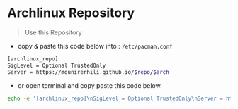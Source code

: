 # Archlinux Repository
> Use this Repository

* copy & paste this code below into : ``/etc/pacman.conf``
```sh
[archlinux_repo]
SigLevel = Optional TrustedOnly
Server = https://mounirerhili.github.io/$repo/$arch
```
* or open terminal and copy paste this code below.
```sh
echo -e '[archlinux_repo]\nSigLevel = Optional TrustedOnly\nServer = https://mounirerhili.github.io/$repo/$arch' | sudo tee -a /etc/pacman.conf && sudo pacman -Syyy
```